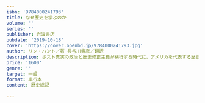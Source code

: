 ```yaml
---
isbn: '9784000241793'
title: なぜ歴史を学ぶのか
volume: ''
series: ''
publisher: 岩波書店
pubdate: '2019-10-18'
cover: 'https://cover.openbd.jp/9784000241793.jpg'
author: リン・ハント／著 長谷川貴彦／翻訳
description: ポスト真実の政治と歴史修正主義が横行する時代に，アメリカを代表する歴史家贈る歴史入門．
price: '1600'
genre: ''
target: 一般
format: 単行本
content: 歴史総記

---
```

